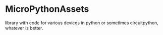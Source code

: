 # MicroPythonAssets
library with code for various devices
in python or sometimes circuitpython, whatever is better.
